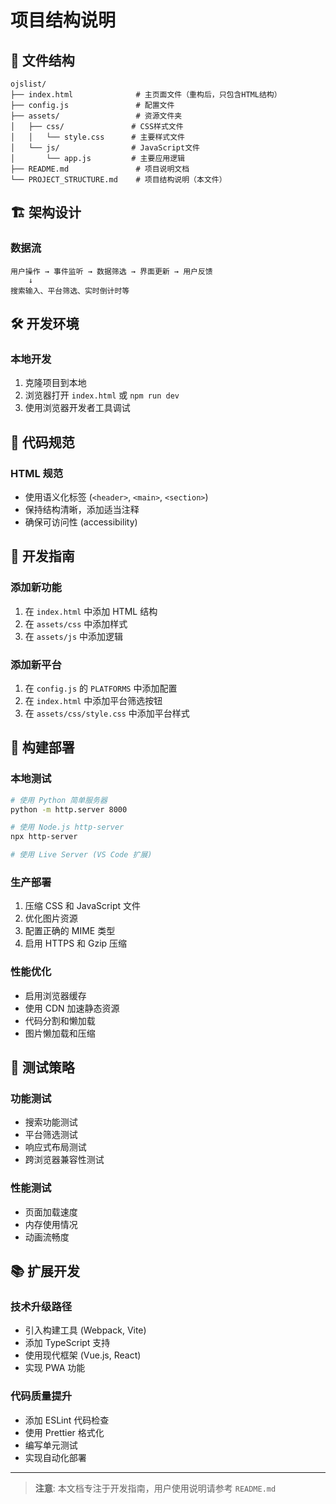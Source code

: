 # 项目结构说明

## 📁 文件结构

```
ojslist/
├── index.html              # 主页面文件（重构后，只包含HTML结构）
├── config.js               # 配置文件
├── assets/                 # 资源文件夹
│   ├── css/               # CSS样式文件
│   │   └── style.css      # 主要样式文件
│   └── js/                # JavaScript文件
│       └── app.js         # 主要应用逻辑
├── README.md               # 项目说明文档
└── PROJECT_STRUCTURE.md    # 项目结构说明（本文件）
```

## 🏗️ 架构设计

### 数据流

```
用户操作 → 事件监听 → 数据筛选 → 界面更新 → 用户反馈
    ↓
搜索输入、平台筛选、实时倒计时等
```

## 🛠️ 开发环境

### 本地开发

1. 克隆项目到本地
2. 浏览器打开 `index.html` 或 `npm run dev`
3. 使用浏览器开发者工具调试

## 📝 代码规范

### HTML 规范

- 使用语义化标签 (`<header>`, `<main>`, `<section>`)
- 保持结构清晰，添加适当注释
- 确保可访问性 (accessibility)

## 🔧 开发指南

### 添加新功能

1. 在 `index.html` 中添加 HTML 结构
2. 在 `assets/css` 中添加样式
3. 在 `assets/js` 中添加逻辑

### 添加新平台

1. 在 `config.js` 的 `PLATFORMS` 中添加配置
2. 在 `index.html` 中添加平台筛选按钮
3. 在 `assets/css/style.css` 中添加平台样式

## 🚀 构建部署

### 本地测试

```bash
# 使用 Python 简单服务器
python -m http.server 8000

# 使用 Node.js http-server
npx http-server

# 使用 Live Server (VS Code 扩展)
```

### 生产部署

1. 压缩 CSS 和 JavaScript 文件
2. 优化图片资源
3. 配置正确的 MIME 类型
4. 启用 HTTPS 和 Gzip 压缩

### 性能优化

- 启用浏览器缓存
- 使用 CDN 加速静态资源
- 代码分割和懒加载
- 图片懒加载和压缩

## 🧪 测试策略

### 功能测试

- 搜索功能测试
- 平台筛选测试
- 响应式布局测试
- 跨浏览器兼容性测试

### 性能测试

- 页面加载速度
- 内存使用情况
- 动画流畅度

## 📚 扩展开发

### 技术升级路径

- 引入构建工具 (Webpack, Vite)
- 添加 TypeScript 支持
- 使用现代框架 (Vue.js, React)
- 实现 PWA 功能

### 代码质量提升

- 添加 ESLint 代码检查
- 使用 Prettier 格式化
- 编写单元测试
- 实现自动化部署

---

> **注意**: 本文档专注于开发指南，用户使用说明请参考 `README.md`
